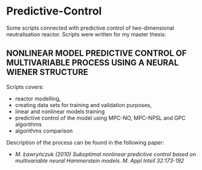 # Predictive-Control
Some scripts connected with predictive control of two-dimensional neutralisation reactor. Scripts were written
for my master thesis:
## NONLINEAR MODEL PREDICTIVE CONTROL OF MULTIVARIABLE PROCESS USING A NEURAL WIENER STRUCTURE
Scripts covers:
* reactor modelling,
* creating data sets for training and validation purposes,
* linear and nonlinear models training
* predictive control of the model using MPC-NO, MPC-NPSL and GPC algorithms
* algorithms comparison

Description of the process can be found in the following paper:
* _M. Ławryńczuk (2010) Suboptimal nonlinear predictive control based on multivariable neural Hammerstein models. M. Appl Intell 32:173-192_
